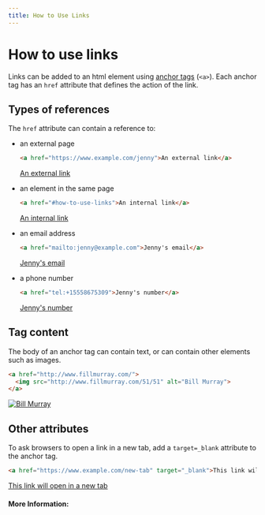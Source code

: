 ```yaml
---
title: How to Use Links
---
```

# How to use links

Links can be added to an html element using [anchor tags](https://developer.mozilla.org/en-US/docs/Web/HTML/Element/a) (`<a>`).
Each anchor tag has an `href` attribute that defines the action of the link.

## Types of references

The `href` attribute can contain a reference to:

- an external page

  ```html
  <a href="https://www.example.com/jenny">An external link</a>
  ```
  
  [An external link](https://www.example.com/jenny)

- an element in the same page

  ```html
  <a href="#how-to-use-links">An internal link</a>
  ```
  
  [An internal link](#how-to-use-links)
  
- an email address

  ```html
  <a href="mailto:jenny@example.com">Jenny's email</a>
  ```
  
  [Jenny's email](mailto:jenny@example.com)
  
- a phone number

  ```html
  <a href="tel:+15558675309">Jenny's number</a>
  ```
  
  [Jenny's number](tel:+15558675309)

## Tag content

The body of an anchor tag can contain text, or can contain other elements such as images.

```html
<a href="http://www.fillmurray.com/">
  <img src="http://www.fillmurray.com/51/51" alt="Bill Murray">
</a>
```

<a href="http://www.fillmurray.com/">
  <img src="http://www.fillmurray.com/51/51" alt="Bill Murray">
</a>

## Other attributes

To ask browsers to open a link in a new tab, add a `target=_blank` attribute to the anchor tag.

```html
<a href="https://www.example.com/new-tab" target="_blank">This link will open in a new tab</a>
```

<a href="https://www.example.com/new-tab" target="_blank">This link will open in a new tab</a>

#### More Information:
<!-- Please add any articles you think might be helpful to read before writing the article -->



